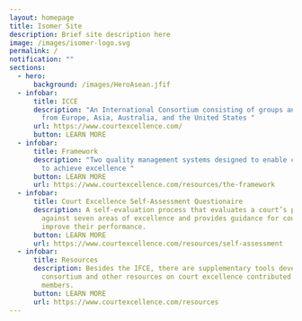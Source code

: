 ```yaml
---
layout: homepage
title: Isomer Site
description: Brief site description here
image: /images/isomer-logo.svg
permalink: /
notification: ""
sections:
  - hero:
      background: /images/HeroAsean.jfif
  - infobar:
      title: ICCE
      description: "An International Consortium consisting of groups and organisations
        from Europe, Asia, Australia, and the United States "
      url: https://www.courtexcellence.com/
      button: LEARN MORE
  - infobar:
      title: Framework
      description: "Two quality management systems designed to enable courts worldwide
        to achieve excellence "
      button: LEARN MORE
      url: https://www.courtexcellence.com/resources/the-framework
  - infobar:
      title: Court Excellence Self-Assessment Questionaire
      description: A self-evaluation process that evaluates a court’s performance
        against seven areas of excellence and provides guidance for courts to
        improve their performance.
      button: LEARN MORE
      url: https://www.courtexcellence.com/resources/self-assessment
  - infobar:
      title: Resources
      description: Besides the IFCE, there are supplementary tools developed by the
        consortium and other resources on court excellence contributed by ICCE
        members.
      button: LEARN MORE
      url: https://www.courtexcellence.com/resources
---
```

